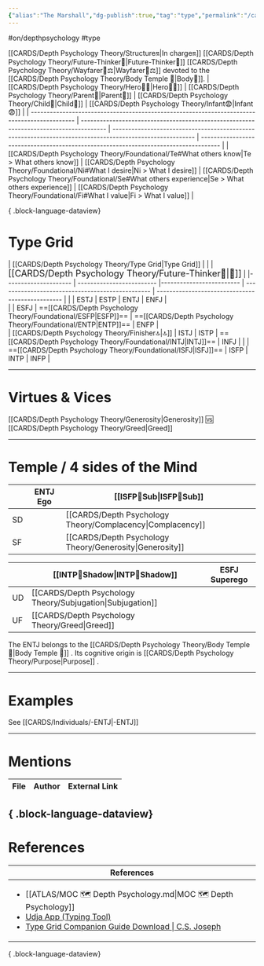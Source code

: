 ```yaml
---
{"alias":"The Marshall","dg-publish":true,"tag":"type","permalink":"/cards/depth-psychology-theory/foundational/entj/","dgPassFrontmatter":true,"noteIcon":"1","created":"2023-01-05T15:27:16.947+01:00","updated":"2023-05-27T21:35:37.081+02:00"}
---
```


#on/depthpsychology  #type 

[[CARDS/Depth Psychology Theory/Structure🔛\|In charge🔛]] [[CARDS/Depth Psychology Theory/Future-Thinker🔮\|Future-Thinker🔮]] [[CARDS/Depth Psychology Theory/Wayfarer🌠⚖️\|Wayfarer🌠⚖️]] devoted to the [[CARDS/Depth Psychology Theory/Body Temple 🌳\|Body🌳]]. 
| [[CARDS/Depth Psychology Theory/Hero🦸‍♂️\|Hero🦸‍♂️]]                                                                                | [[CARDS/Depth Psychology Theory/Parent🤨\|Parent🤨]]                                                                           | [[CARDS/Depth Psychology Theory/Child👼\|Child👼]]                                                                                              | [[CARDS/Depth Psychology Theory/Infant😨\|Infant😨]]                                                                         |
| -------------------------------------------------------------------------------------------- | -------------------------------------------------------------------------------------- | -------------------------------------------------------------------------------------------------------- | ------------------------------------------------------------------------------------ |
| [[CARDS/Depth Psychology Theory/Foundational/Te#What others know\|Te > What others know]] | [[CARDS/Depth Psychology Theory/Foundational/Ni#What I desire\|Ni > What I desire]] | [[CARDS/Depth Psychology Theory/Foundational/Se#What others experience\|Se > What others experience]] | [[CARDS/Depth Psychology Theory/Foundational/Fi#What I value\|Fi > What I value]] |

{ .block-language-dataview}
# Type Grid 

| [[CARDS/Depth Psychology Theory/Type Grid\|Type Grid]]         |  |  | <font size="4"> [[CARDS/Depth Psychology Theory/Future-Thinker🔮\|🔮]]</font>  | 
|--------------------- | ------------------------- |------------------------- | ------------------------------------------------ | ------------------------------------------------ |
|                  | ESTJ                      |           ESTP            | ENTJ                                             | ENFJ                      |   
|                    | ESFJ                      |       ==[[CARDS/Depth Psychology Theory/Foundational/ESFP\|ESFP]]==        | ==[[CARDS/Depth Psychology Theory/Foundational/ENTP\|ENTP]]==                                     | ENFP                      |  
| [[CARDS/Depth Psychology Theory/Finisher🔝\|🔝]]   | ISTJ                      |           ISTP            | ==[[CARDS/Depth Psychology Theory/Foundational/INTJ\|INTJ]]==                                     | INFJ                      | 
|                     | ==[[CARDS/Depth Psychology Theory/Foundational/ISFJ\|ISFJ]]==              |           ISFP            | INTP                                             | INFP                      |

---
# Virtues & Vices
[[CARDS/Depth Psychology Theory/Generosity\|Generosity]] 🆚 [[CARDS/Depth Psychology Theory/Greed\|Greed]] 

---
# Temple / 4 sides of the Mind
|  | ENTJ Ego          | [[ISFP🤸Sub\|ISFP🤸Sub]] |
| ------------ | ----------------- | ----------------- |
| SD           |                   | [[CARDS/Depth Psychology Theory/Complacency\|Complacency]]   |
| SF           |                   | [[CARDS/Depth Psychology Theory/Generosity\|Generosity]]     |

|     | [[INTP👤Shadow\|INTP👤Shadow]] | ESFJ Superego |
| --- | ---------------- | ------------- |
| UD  | [[CARDS/Depth Psychology Theory/Subjugation\|Subjugation]]   |               |
| UF  | [[CARDS/Depth Psychology Theory/Greed\|Greed]]   |               |

The ENTJ belongs to the [[CARDS/Depth Psychology Theory/Body Temple 🌳\|Body Temple 🌳]]   .
Its cognitive origin is [[CARDS/Depth Psychology Theory/Purpose\|Purpose]] .

---
# Examples 
See [[CARDS/Individuals/-ENTJ\|-ENTJ]] 

---
# Mentions
| File | Author | External Link |
| ---- | ------ | ------------- |

{ .block-language-dataview}
---
# References
| References                                                                                                                                                                                                                                                           |
| -------------------------------------------------------------------------------------------------------------------------------------------------------------------------------------------------------------------------------------------------------------------- |
| <ul><li>[[ATLAS/MOC 🗺️ Depth Psychology.md\\|MOC 🗺️ Depth Psychology]]</li><li>[Udja App (Typing Tool)](https://www.udja.app/#/)</li><li>[Type Grid Companion Guide Download \\| C.S. Joseph](https://csjoseph.life/type-grid-companion-guide-download/)</li></ul> |

{ .block-language-dataview}







